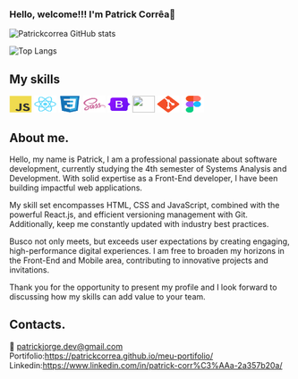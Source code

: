 ### Hello, welcome!!! I'm Patrick Corrêa👋

![Patrickcorrea GitHub stats](https://github-readme-stats.vercel.app/api?username=patrickcorrea&show_icons=true&theme=neon)

![Top Langs](https://github-readme-stats.vercel.app/api/top-langs/?username=patrickcorrea&layout=compact&theme=neon)

## My skills

<div style="display: inline_block>
 
 <br/>
 
  <img height="30" width="40" src= https://raw.githubusercontent.com/devicons/devicon/master/icons/javascript/javascript-original.svg>
  <img height="30" width="40" src= https://raw.githubusercontent.com/devicons/devicon/master/icons/javascript/javascript-original.svg>
  <img height="30" width="40" src= https://raw.githubusercontent.com/devicons/devicon/master/icons/react/react-original.svg>
  <img height="30" width="40" src= https://raw.githubusercontent.com/devicons/devicon/master/icons/css3/css3-original.svg>
  <img height="30" width="40" src= https://raw.githubusercontent.com/devicons/devicon/master/icons/sass/sass-original.svg>
  <img height="30" width="40" src= https://raw.githubusercontent.com/devicons/devicon/master/icons/bootstrap/bootstrap-original.svg>
  <img height="30" width="40" src= https://raw.githubusercontent.com/devicons/devicon/master/icons/tailwind/tailwind-original.svg>
  <img height="30" width="40" src= https://raw.githubusercontent.com/devicons/devicon/master/icons/git/git-original.svg>
  <img height="30" width="40" src= https://raw.githubusercontent.com/devicons/devicon/master/icons/figma/figma-original.svg
  
</div> 

<br/>
 
 ## About me.
 
<p> Hello, my name is Patrick, I am a professional passionate about software development, currently studying the 4th semester of Systems Analysis and Development. With solid expertise as a Front-End developer, I have been building impactful web applications.

My skill set encompasses HTML, CSS and JavaScript, combined with the powerful React.js, and efficient versioning management with Git. Additionally, keep me constantly updated with industry best practices.

Busco not only meets, but exceeds user expectations by creating engaging, high-performance digital experiences. I am free to broaden my horizons in the Front-End and Mobile area, contributing to innovative projects and invitations.

Thank you for the opportunity to present my profile and I look forward to discussing how my skills can add value to your team. <p/>
 
## Contacts.

📧 patrickjorge.dev@gmail.com <br/>
Portifolio:https://patrickcorrea.github.io/meu-portifolio/ <br/>
Linkedin:https://www.linkedin.com/in/patrick-corr%C3%AAa-2a357b20a/
